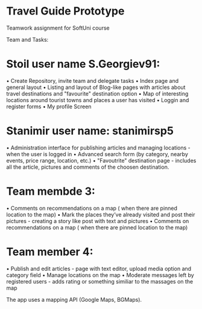 # Travel Guide Prototype 
Teamwork assignment for SoftUni course 

Team and Tasks: 
# Stoil user name S.Georgiev91:
•	Create Repository, invite team and delegate tasks
•	Index page and general layout
•	Listing and layout of Blog-like pages with articles about travel destinations and "favourite" destination option
•	Map of interesting locations around tourist towns and places a user has visited
•	Loggin and register forms
•	My profile Screen

# Stanimir user name: stanimirsp5
•	Administration interface for publishing articles and managing locations - when the user is logged in 
•	Advanced search form (by category, nearby events, price range, location, etc.)
•	"Favoutrite" destination page - includes all the article, pictures and comments of the choosen destination. 

# Team membde 3:
• Comments on recommendations on a map ( when there are pinned location to the map)
•	Mark the places they’ve already visited and post their pictures - creating a story like post with text and pictures
• Comments on recommendations on a map ( when there are pinned location to the map)

# Team member 4: 
•	Publish and edit articles - page with text editor, upload media option and category field
•	Manage locations on the map
•	Moderate messages left by registered users - adds rating or something similiar to the massages on the map 

The app uses a mapping API (Google Maps, BGMaps).

